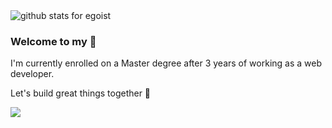 <img  src="https://github-readme-stats.vercel.app/api?username=VictorGreco&show_icons=true&icon_color=0366d6&bg_color=ffffff&hide_title=true" alt="github stats for egoist">


### Welcome to my 🏡

I'm currently enrolled on a Master degree after 3 years of working as a web developer.

Let's build great things together 🌱

![](https://komarev.com/ghpvc/?username=VictorGreco&color=brightgreen&label=nuggets)
